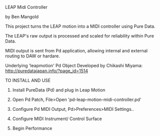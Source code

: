 LEAP Midi Controller

by Ben Mangold

This project turns the LEAP motion into a MIDI controller using Pure Data.  

The LEAP's raw output is processed and scaled for reliability within Pure Data.

MIDI output is sent from Pd application, allowing internal and external routing to DAW or hardare.

Underlying 'leapmotion' Pd Object Developed by Chikashi Miyama: http://puredatajapan.info/?page_id=1514

TO INSTALL AND USE

1) Install PureData (Pd) and plug in Leap Motion

2) Open Pd Patch, File>Open 'pd-leap-motion-midi-controller.pd' 

3) Configure Pd MIDI Output, Pd>Preferences>MIDI Settings..

4) Configure MIDI Instrument/ Control Surface

5) Begin Performance


